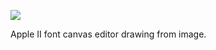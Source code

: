 ![](https://db-feed.s3.amazonaws.com/legacy/Screenshot_from_2020_03_25_17_49_49-1585173062369.png)

Apple II font canvas editor drawing from image.
